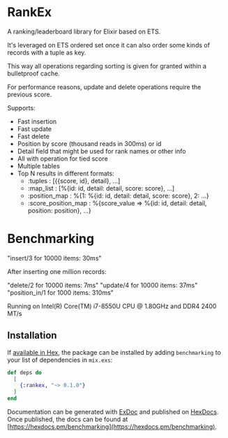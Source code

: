 # RankEx

A ranking/leaderboard library for Elixir based on ETS.

It's leveraged on ETS ordered set once it can also order some kinds of records 
with a tuple as key.

This way all operations regarding sorting is given for granted within a bulletproof cache.

For performance reasons, update and delete operations require the previous score.

Supports:

  - Fast insertion
  - Fast update
  - Fast delete
  - Position by score (thousand reads in 300ms) or id 
  - Detail field that might be used for rank names or other info 
  - All with operation for tied score
  - Multiple tables
  - Top N results in different formats:
    - :tuples : [{{score, id}, detail}, ...]
    - :map_list : [%{id: id, detail: detail, score: score}, ...]
    - :position_map : %{1: %{id: id, detail: detail, score: score}, 2: ...}
    - :score_position_map : %{score_value => %{id: id, detail: detail, position: position}, ...}
  
# Benchmarking

"insert/3 for 10000 items: 30ms"

After inserting one million records:

 "delete/2 for 10000 items: 7ms"
 "update/4 for 10000 items: 37ms"
 "position_in/1 for 1000 items: 310ms"

Running on Intel(R) Core(TM) i7-8550U CPU @ 1.80GHz and DDR4 2400 MT/s

## Installation

If [available in Hex](https://hex.pm/docs/publish), the package can be installed
by adding `benchmarking` to your list of dependencies in `mix.exs`:

```elixir
def deps do
  [
    {:rankex, "~> 0.1.0"}
  ]
end
```

Documentation can be generated with [ExDoc](https://github.com/elixir-lang/ex_doc)
and published on [HexDocs](https://hexdocs.pm). Once published, the docs can
be found at [https://hexdocs.pm/benchmarking](https://hexdocs.pm/benchmarking).

